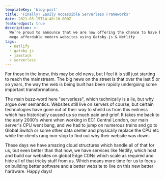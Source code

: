 ```yaml
---
templateKey: 'blog-post'
title: 'Finally! Easily Accessible Serverless Frameworks'
date: 2021-05-15T14:40:10.000Z
featuredpost: true
description: >-
  We’re proud to announce that we are now offering the chance to have blazing fast,
  mega affordable modern websites using Gatsby.js & Netlify
tags:
  - netlify
  - gatsby.js
  - jamstack
  - serverless
---
```


For those in the know, this may be old news, but I feel it is still just starting to reach the mainstream. The big news on the street is that over the last 5 or so years, the way the web is being built has been rapidly undergoing some important transformations.

The main buzz-word here "serverless", which technically is a lie, but why argue over semantics.  Websites still live on servers of course, but certain technologies have gone out of their way to sheild us from this evilness which has historically caused us so much pain and grief.  It takes me back to the early 2000's where when working in EC1 Central London, our main server's CPU went bang, and we had to jump on numerous trains and go to Global Switch or some other data center and physically replace the CPU etc while the clients rang non-stop to find out why their website was down.

These days we have amazing cloud structures which handle all of that for us, but even better than that now, we have services like Netlify, which host and build our websites on global Edge CDNs which scale as required and hide all of that tricky stuff from us.  Which means more time for us to focus on building better software and a better website to live on this new better hardware. Happy days!